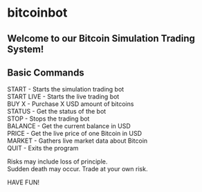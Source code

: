 # bitcoinbot

Welcome to our Bitcoin Simulation Trading System!
----------------------------------------------------

Basic Commands
---------------
START - Starts the simulation trading bot <br />
START LIVE - Starts the live trading bot <br />
BUY X - Purchase X USD amount of bitcoins <br />
STATUS - Get the status of the bot <br />
STOP - Stops the trading bot <br />
BALANCE - Get the current balance in USD <br />
PRICE - Get the live price of one Bitcoin in USD <br />
MARKET - Gathers live market data about Bitcoin <br />
QUIT - Exits the program <br />

Risks may include loss of principle. <br />
Sudden death may occur. Trade at your own risk. <br />

HAVE FUN! 